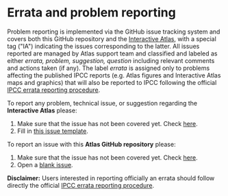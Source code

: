 

# Errata and problem reporting

Problem reporting is implemented via the GitHub issue tracking system and covers both this GitHub repository and the [Interactive Atlas](http://interactive-atlas.ipcc.ch), with a special tag ("IA") indicating the issues corresponding to the latter. All issues reported are managed by Atlas support team and classified and labeled as either *errata, problem, suggestion, question* including relevant comments and actions taken (if any). The label *errata* is assigned only to problems affecting the published IPCC reports (e.g. Atlas figures and Interactive Atlas maps and graphics) that will also be reported to IPCC following the official [IPCC errata reporting procedure](https://www.ipcc.ch/report/ar6/wg1/#errata). 

To report any problem, technical issue, or suggestion regarding the **Interactive Atlas** please:
 1. Make sure that the issue has not been covered yet. Check [here](https://github.com/IPCC-WG1/Atlas/issues?q=label%3AIA).
 2. Fill in [this issue template](https://github.com/IPCC-WG1/Atlas/issues/new?labels=IA&template=interactive-atlas-report.md).

To report an issue with this **Atlas GitHub repository** please:
 1. Make sure that the issue has not been covered yet. Check [here](https://github.com/IPCC-WG1/Atlas/issues?q=-label%3AIA+-label%3Areview).
 2. Open a [blank issue](https://github.com/IPCC-WG1/Atlas/issues/new).

**Disclaimer:** Users interested in reporting officially an errata should follow directly the official [IPCC errata reporting procedure](https://www.ipcc.ch/report/ar6/wg1/#errata). 
